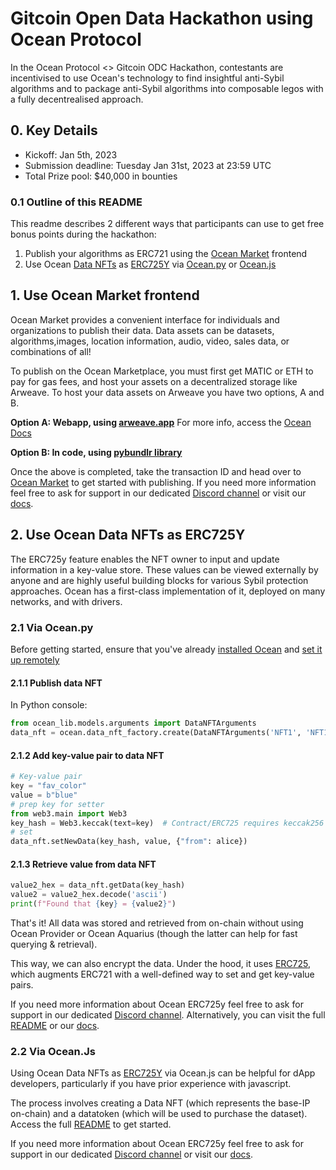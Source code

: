 # Gitcoin Open Data Hackathon using Ocean Protocol
In the Ocean Protocol <> Gitcoin ODC Hackathon, contestants are incentivised to use Ocean's technology to find insightful anti-Sybil algorithms and to package anti-Sybil algorithms into composable legos with a fully decentrealised approach.


## 0. Key Details

- Kickoff: Jan 5th, 2023
- Submission deadline: Tuesday Jan 31st, 2023 at 23:59 UTC
- Total Prize pool: $40,000 in bounties

### 0.1 Outline of this README
This readme describes 2 different ways that participants can use to get free bonus points during the hackathon:

1. Publish your algorithms as ERC721 using the [Ocean Market](https://market.oceanprotocol.com/publish/1) frontend
2. Use Ocean [Data NFTs](https://docs.oceanprotocol.com/core-concepts/datanft-and-datatoken#what-is-a-data-nft) as [ERC725Y](https://github.com/ERC725Alliance/erc725/blob/main/docs/ERC-725.md) via [Ocean.py](https://github.com/oceanprotocol/ocean.py) or [Ocean.js](https://github.com/oceanprotocol/ocean.js)

## 1. Use Ocean Market frontend

Ocean Market provides a convenient interface for individuals and organizations to publish their data. Data assets can be datasets, algorithms,images, location information, audio, video, sales data, or combinations of all!

To publish on the Ocean Marketplace, you must first get MATIC or ETH to pay for gas fees, and host your assets on a decentralized storage like Arweave.
To host your data assets on Arweave you have two options, A and B. 

**Option A: Webapp, using [arweave.app](https://www.ardrive.io)**
For more info, access the [Ocean Docs](https://docs.oceanprotocol.com/using-ocean-market/asset-hosting#arweave) 

**Option B: In code, using [pybundlr library](https://github.com/oceanprotocol/pybundlr)** 

Once the above is completed, take the transaction ID and head over to [Ocean Market](https://market.oceanprotocol.com/publish/1) to get started with publishing. If you need more information feel free to ask for support in our dedicated [Discord channel](https://discord.gg/JK4rq7KBGh) or visit our [docs](https://docs.oceanprotocol.com/using-ocean-market/marketplace-publish-data-asset).


## 2. Use Ocean Data NFTs as ERC725Y

The ERC725y feature enables the NFT owner to input and update information in a key-value store. These values can be viewed externally by anyone and are highly useful building blocks for various Sybil protection approaches. Ocean has a first-class implementation of it, deployed on many networks, and with drivers. 

### 2.1 Via Ocean.py

Before getting started, ensure that you've already [installed Ocean](https://github.com/oceanprotocol/ocean.py/blob/main/READMEs/install.md) and [set it up remotely](https://github.com/oceanprotocol/ocean.py/blob/main/READMEs/setup-remote.md)


#### 2.1.1 Publish data NFT

In Python console:
```python
from ocean_lib.models.arguments import DataNFTArguments
data_nft = ocean.data_nft_factory.create(DataNFTArguments('NFT1', 'NFT1'), alice)
```

#### 2.1.2 Add key-value pair to data NFT

```python
# Key-value pair
key = "fav_color"
value = b"blue"
# prep key for setter
from web3.main import Web3
key_hash = Web3.keccak(text=key)  # Contract/ERC725 requires keccak256 hash
# set
data_nft.setNewData(key_hash, value, {"from": alice})
```

#### 2.1.3 Retrieve value from data NFT

```python
value2_hex = data_nft.getData(key_hash)
value2 = value2_hex.decode('ascii')
print(f"Found that {key} = {value2}")
```

That's it! All data was stored and retrieved from on-chain without using Ocean Provider or Ocean Aquarius (though the latter can help for fast querying & retrieval).

This way, we can also encrypt the data. Under the hood, it uses [ERC725](https://erc725alliance.org/), which augments ERC721 with a well-defined way to set and get key-value pairs.

If you need more information about Ocean ERC725y feel free to ask for support in our dedicated [Discord channel](https://discord.gg/JK4rq7KBGh). Alternatively, you can visit the full [README](https://github.com/oceanprotocol/ocean.py/blob/main/READMEs/key-value-flow.md) or our [docs](https://docs.oceanprotocol.com/core-concepts/datanft-and-datatoken#implementation-in-ocean-protocol).


### 2.2 Via Ocean.Js
Using Ocean Data NFTs as [ERC725Y](https://github.com/ERC725Alliance/erc725/blob/main/docs/ERC-725.md) via Ocean.js can be helpful for dApp developers, particularly if you have prior experience with javascript.

The process involves creating a Data NFT (which represents the base-IP on-chain) and a datatoken (which will be used to purchase the dataset). Access the full [README](https://github.com/oceanprotocol/ocean.py/blob/main/READMEs/key-value-flow.md) to get started.

If you need more information about Ocean ERC725y feel free to ask for support in our dedicated [Discord channel](https://discord.gg/JK4rq7KBGh) or visit our [docs](https://docs.oceanprotocol.com/core-concepts/datanft-and-datatoken#implementation-in-ocean-protocol).

